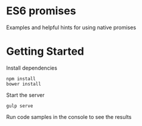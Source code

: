 # ES6 promises

Examples and helpful hints for using native promises

# Getting Started 

Install dependencies
```
npm install
bower install
```

Start the server
```
gulp serve
```

Run code samples in the console to see the results
